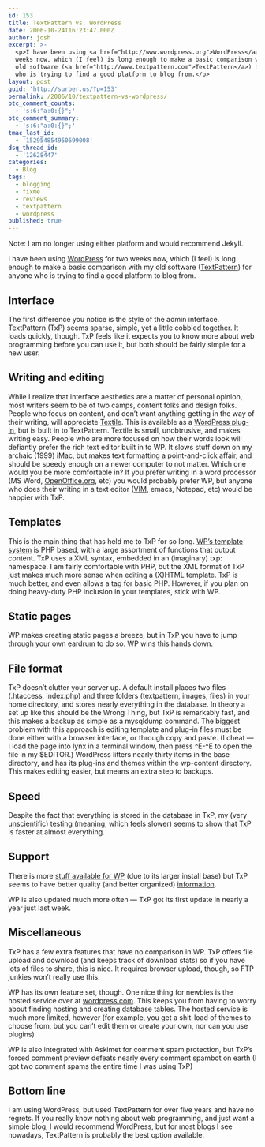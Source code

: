 ```yaml
---
id: 153
title: TextPattern vs. WordPress
date: 2006-10-24T16:23:47.000Z
author: josh
excerpt: >-
  <p>I have been using <a href="http://www.wordpress.org">WordPress</a> for two
  weeks now, which (I feel) is long enough to make a basic comparison with my
  old software (<a href="http://www.textpattern.com">TextPattern</a>) for anyone
  who is trying to find a good platform to blog from.</p>
layout: post
guid: 'http://surber.us/?p=153'
permalink: /2006/10/textpattern-vs-wordpress/
btc_comment_counts:
  - 's:6:"a:0:{}";'
btc_comment_summary:
  - 's:6:"a:0:{}";'
tmac_last_id:
  - '152954854950699008'
dsq_thread_id:
  - '12628447'
categories:
  - Blog
tags:
  - blogging
  - fixme
  - reviews
  - textpattern
  - wordpress
published: true
---
```

Note: I am no longer using either platform and would recommend Jekyll.

I have been using [WordPress](http://www.wordpress.org) for two weeks now, which (I feel) is long enough to make a basic comparison with my old software ([TextPattern](http://www.textpattern.com)) for anyone who is trying to find a good platform to blog from.<!--more-->

## Interface

The first difference you notice is the style of the admin interface. TextPattern (TxP) seems sparse, simple, yet a little cobbled together. It loads quickly, though. TxP feels like it expects you to know more about web programming before you can use it, but both should be fairly simple for a new user.

## Writing and editing

While I realize that interface aesthetics are a matter of personal opinion, most writers seem to be of two camps, content folks and design folks. People who focus on content, and don’t want anything getting in the way of their writing, will appreciate [Textile](http://textile.thresholdstate.com). This is available as a [WordPress plug-in](http://www.huddledmasses.org/category/development/wordpress/textile/ "The Textile plugin for WP"), but is built in to TextPattern. Textile is small, unobtrusive, and makes writing easy. People who are more focused on how their words look will defiantly prefer the rich text editor built in to WP. It slows stuff down on my archaic (1999) iMac, but makes text formatting a point-and-click affair, and should be speedy enough on a newer computer to not matter. Which one would you be more comfortable in? If you prefer writing in a word processor (MS Word, [OpenOffice.org](http://openoffice.org "An open source MS Office replacement"), etc) you would probably prefer WP, but anyone who does their writing in a text editor ([VIM](http://www.vim.org "the world's best text editor"), emacs, Notepad, etc) would be happier with TxP.

## Templates

This is the main thing that has held me to TxP for so long. [WP’s template system](http://codex.wordpress.org/Category:Templates "The WP help files for templates") is <span class="caps">PHP</span> based, with a large assortment of functions that output content. TxP uses a <span class="caps">XML</span> syntax, embedded in an (imaginary) txp: namespace. I am fairly comfortable with <span class="caps">PHP</span>, but the <span class="caps">XML</span> format of TxP just makes much more sense when editing a (X)<span class="caps">HTML</span> template. TxP is much better, and even allows a tag for basic <span class="caps">PHP</span>. However, if you plan on doing heavy-duty <span class="caps">PHP</span> inclusion in your templates, stick with WP.

## Static pages

WP makes creating static pages a breeze, but in TxP you have to jump through your own eardrum to do so. WP wins this hands down.

## File format

TxP doesn’t clutter your server up. A default install places two files (.htaccess, index.php) and three folders (textpattern, images, files) in your home directory, and stores nearly everything in the database. In theory a set up like this should be the Wrong Thing, but TxP is remarkably fast, and this makes a backup as simple as a mysqldump command. The biggest problem with this approach is editing template and plug-in files must be done either with a browser interface, or through copy and paste. (I cheat — I load the page into lynx in a terminal window, then press ^E-^E to open the file in my $<span class="caps">EDITOR</span>.) WordPress litters nearly thirty items in the base directory, and has its plug-ins and themes within the wp-content directory. This makes editing easier, but means an extra step to backups.

## Speed

Despite the fact that everything is stored in the database in TxP, my (very unscientific) testing (meaning, which feels slower) seems to show that TxP is faster at almost everything.

## Support

There is more [stuff available for WP](http://codex.wordpress.org "WordPress documentation.") (due to its larger install base) but TxP seems to have better quality (and better organized) [information](http://textpattern.net "TextPattern documentation").

WP is also updated much more often — TxP got its first update in nearly a year just last week.

## Miscellaneous

TxP has a few extra features that have no comparison in WP. TxP offers file upload and download (and keeps track of download stats) so if you have lots of files to share, this is nice. It requires browser upload, though, so <span class="caps">FTP</span> junkies won’t really use this.

WP has its own feature set, though. One nice thing for newbies is the hosted service over at [wordpress.com](http://wordpress.com "Hosted WordPress"). This keeps you from having to worry about finding hosting and creating database tables. The hosted service is much more limited, however (for example, you get a shit-load of themes to choose from, but you can’t edit them or create your own, nor can you use plugins)

WP is also integrated with Askimet for comment spam protection, but TxP’s forced comment preview defeats nearly every comment spambot on earth (I got two comment spams the entire time I was using TxP)

## Bottom line

I am using WordPress, but used TextPattern for over five years and have no regrets. If you really know nothing about web programming, and just want a simple blog, I would recommend WordPress, but for most blogs I see nowadays, TextPattern is probably the best option available.